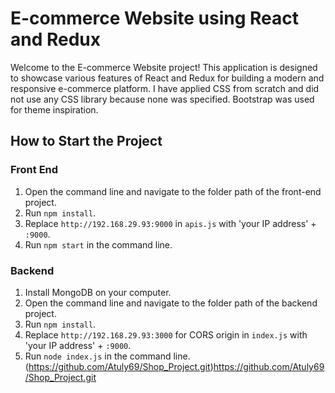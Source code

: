 # E-commerce Website using React and Redux

Welcome to the E-commerce Website project! This application is designed to showcase various features of React and Redux for building a modern and responsive e-commerce platform. I have applied CSS from scratch and did not use any CSS library because none was specified. Bootstrap was used for theme inspiration.

## How to Start the Project

### Front End

1. Open the command line and navigate to the folder path of the front-end project.
2. Run `npm install`.
3. Replace `http://192.168.29.93:9000` in `apis.js` with 'your IP address' + `:9000`.
4. Run `npm start` in the command line.

### Backend

1. Install MongoDB on your computer.
2. Open the command line and navigate to the folder path of the backend project.
3. Run `npm install`.
4. Replace `http://192.168.29.93:3000` for CORS origin in `index.js` with 'your IP address' + `:9000`.
5. Run `node index.js` in the command line.
(https://github.com/Atuly69/Shop_Project.git)https://github.com/Atuly69/Shop_Project.git
